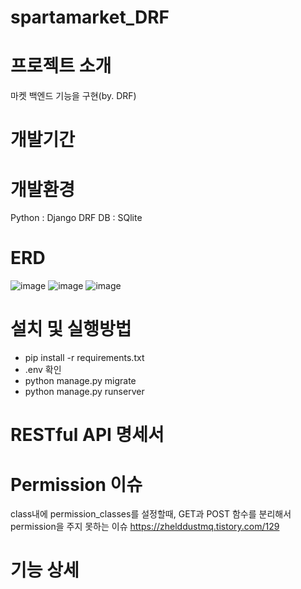 # spartamarket_DRF
# 프로젝트 소개
마켓 백엔드 기능을 구현(by. DRF)
# 개발기간
# 개발환경
Python : Django DRF
DB : SQlite
# ERD
![image](https://github.com/user-attachments/assets/a911c441-c2ae-493c-9eb7-08ff54a3fd0c)
![image](https://github.com/user-attachments/assets/dd391e1e-80a2-478a-b12a-20f98ccb3a20)
![image](https://github.com/user-attachments/assets/d08f75f1-3dbe-44b5-a63b-c624c7b9c8bd)


# 설치 및 실행방법
- pip install -r requirements.txt
- .env 확인
- python manage.py migrate
- python manage.py runserver
# RESTful API 명세서
# Permission 이슈
class내에 permission_classes를 설정할때, GET과 POST 함수를 분리해서 permission을 주지 못하는 이슈
https://zhelddustmq.tistory.com/129
# 기능 상세

